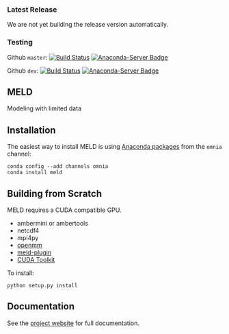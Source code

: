 ### Latest Release

We are not yet building the release version automatically.

### Testing

Github `master`: [![Build Status](https://travis-ci.org/maccallumlab/meld.svg?branch=master)](https://travis-ci.org/maccallumlab/meld)
                [![Anaconda-Server Badge](https://anaconda.org/maccallum_lab/meld-test/badges/version.svg)](https://anaconda.org/maccallum_lab/meld-test)

Github `dev`: [![Build Status](https://travis-ci.org/maccallumlab/meld.svg?branch=dev)](https://travis-ci.org/maccallumlab/meld)
             [![Anaconda-Server Badge](https://anaconda.org/maccallum_lab/meld-dev-test/badges/version.svg)](https://anaconda.org/maccallum_lab/meld-dev-test)

## MELD

Modeling with limited data

## Installation

The easiest way to install MELD is using [Anaconda packages](https://anaconda.org/omnia/meld) from the `omnia` channel:
```
conda config --add channels omnia
conda install meld
```

## Building from Scratch

MELD requires a CUDA compatible GPU.

* ambermini or ambertools
* netcdf4
* mpi4py
* [openmm](https://github.com/pandegroup/openmm)
* [meld-plugin](https://github.com/maccallumlab/meld)
* [CUDA Toolkit](https://developer.nvidia.com/cuda-toolkit)

To install:
```
python setup.py install
```

## Documentation

See the [project website](http://meldmd.org) for full documentation.
